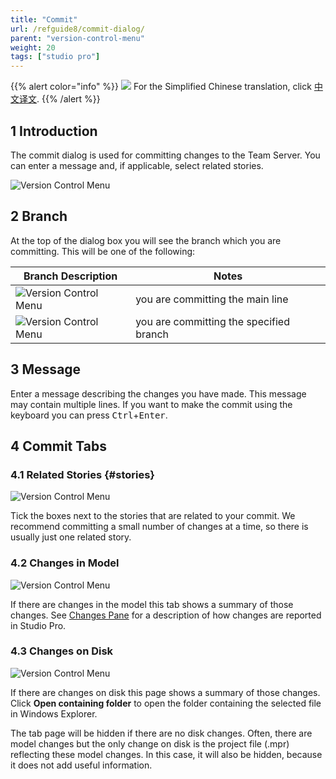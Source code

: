 ```yaml
---
title: "Commit"
url: /refguide8/commit-dialog/
parent: "version-control-menu"
weight: 20
tags: ["studio pro"]
---
```


{{% alert color="info" %}}
<img src="/attachments/china.png" style="display: inline-block; margin: 0" /> For the Simplified Chinese translation, click [中文译文](https://cdn.mendix.tencent-cloud.com/documentation/refguide8/commit-dialog.pdf).
{{% /alert %}}

## 1 Introduction

The commit dialog is used for committing changes to the Team Server. You can enter a message and, if applicable, select related stories.

![Version Control Menu](/attachments/refguide8/modeling/menus/version-control-menu/commit-dialog/commit-dialog-stories.png)

## 2 Branch

At the top of the dialog box you will see the branch which you are committing. This will be one of the following:

| Branch Description | Notes |
| --- | --- |
| ![Version Control Menu](/attachments/refguide8/modeling/menus/version-control-menu/commit-dialog/commit-main.png) |  you are committing the main line |
| ![Version Control Menu](/attachments/refguide8/modeling/menus/version-control-menu/commit-dialog/commit-branch.png) |  you are committing the specified branch |

## 3 Message

Enter a message describing the changes you have made. This message may contain multiple lines. If you want to make the commit using the keyboard you can press <kbd>Ctrl</kbd>+<kbd>Enter</kbd>.

## 4 Commit Tabs

### 4.1 Related Stories {#stories}

![Version Control Menu](/attachments/refguide8/modeling/menus/version-control-menu/commit-dialog/commit-dialog-stories.png)

Tick the boxes next to the stories that are related to your commit. We recommend committing a small number of changes at a time, so there is usually just one related story.

### 4.2 Changes in Model

![Version Control Menu](/attachments/refguide8/modeling/menus/version-control-menu/commit-dialog/commit-dialog-model-changes.png)

If there are changes in the model this tab shows a summary of those changes. See [Changes Pane](/refguide8/changes-pane/) for a description of how changes are reported in Studio Pro.

### 4.3 Changes on Disk

![Version Control Menu](/attachments/refguide8/modeling/menus/version-control-menu/commit-dialog/commit-dialog-disk-changes.png)

If there are changes on disk this page shows a summary of those changes. Click **Open containing folder** to open the folder containing the selected file in Windows Explorer.

The tab page will be hidden if there are no disk changes. Often, there are model changes but the only change on disk is the project file (.mpr) reflecting these model changes. In this case, it will also be hidden, because it does not add useful information.

